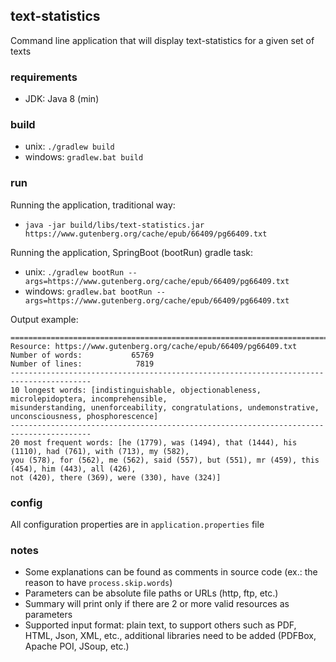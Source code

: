 ## text-statistics

Command line application that will display text-statistics for a given set of texts

### requirements

- JDK: Java 8 (min)

### build

- unix: `./gradlew build`
- windows: `gradlew.bat build`

### run

Running the application, traditional way:

- `java -jar build/libs/text-statistics.jar https://www.gutenberg.org/cache/epub/66409/pg66409.txt`

Running the application, SpringBoot (bootRun) gradle task:

- unix: `./gradlew bootRun --args=https://www.gutenberg.org/cache/epub/66409/pg66409.txt`
- windows: `gradlew.bat bootRun --args=https://www.gutenberg.org/cache/epub/66409/pg66409.txt`

Output example:
```
========================================================================================
Resource: https://www.gutenberg.org/cache/epub/66409/pg66409.txt
Number of words:           65769
Number of lines:            7819
----------------------------------------------------------------------------------------
10 longest words: [indistinguishable, objectionableness, microlepidoptera, incomprehensible, 
misunderstanding, unenforceability, congratulations, undemonstrative, unconsciousness, phosphorescence]
----------------------------------------------------------------------------------------
20 most frequent words: [he (1779), was (1494), that (1444), his (1110), had (761), with (713), my (582), 
you (578), for (562), me (562), said (557), but (551), mr (459), this (454), him (443), all (426), 
not (420), there (369), were (330), have (324)]
```

### config

All configuration properties are in `application.properties` file

### notes

- Some explanations can be found as comments in source code (ex.: the reason to have `process.skip.words`)
- Parameters can be absolute file paths or URLs (http, ftp, etc.)
- Summary will print only if there are 2 or more valid resources as parameters
- Supported input format: plain text, to support others such as PDF, HTML, Json, XML, etc., additional libraries need to be added (PDFBox, Apache POI, JSoup, etc.)
